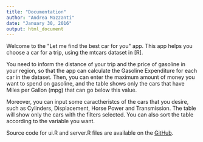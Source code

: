 ```yaml
---
title: "Documentation"
author: "Andrea Mazzanti"
date: "January 30, 2016"
output: html_document
---
```



Welcome to the "Let me find the best car for you" app. This app helps you choose a car for a trip, using the mtcars dataset in [R]. 

You need to inform the distance of your trip and the price of gasoline in your region, so that the app can calculate the Gasoline Expenditure for each car in the dataset. Then, you can enter the maximum amount of money you want to spend on gasoline, and the table shows only the cars that have Miles per Gallon (mpg) that can go below this value.

Moreover, you can input some caractheristcs of the cars that you desire, such as Cylinders, Displacement, Horse Power and Transmission. The table will show only the cars with the filters selected. You can also sort the table according to the variable you want.

Source code for ui.R and server.R files are available on the [GitHub](https://github.com/mazzi87/Data-Products).